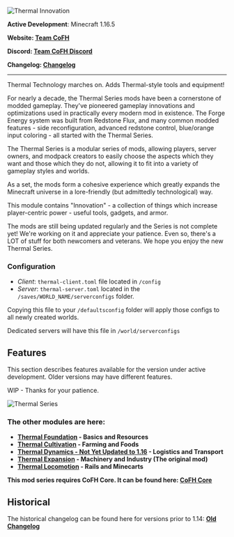 ![Thermal Innovation](https://raw.githubusercontent.com/CoFH/Version/master/thermal/media/thermal_innovation.png "Thermal Innovation")

__Active Development__: Minecraft 1.16.5

__Website: [Team CoFH](https://teamcofh.com)__

__Discord: [Team CoFH Discord](https://discordapp.com/invite/uRKrnbH)__

__Changelog: [Changelog](https://raw.githubusercontent.com/CoFH/Version/main/thermal/changelog.md)__

---

Thermal Technology marches on. Adds Thermal-style tools and equipment!

For nearly a decade, the Thermal Series mods have been a cornerstone of modded gameplay. They've pioneered gameplay innovations and optimizations used in practically every modern mod in existence. The Forge Energy system was built from Redstone Flux, and many common modded features - side reconfiguration, advanced redstone control, blue/orange input coloring - all started with the Thermal Series.

The Thermal Series is a modular series of mods, allowing players, server owners, and modpack creators to easily choose the aspects which they want and those which they do not, allowing it to fit into a variety of gameplay styles and worlds.

As a set, the mods form a cohesive experience which greatly expands the Minecraft universe in a lore-friendly (but admittedly technological) way.

This module contains "Innovation" - a collection of things which increase player-centric power - useful tools, gadgets, and armor.

The mods are still being updated regularly and the Series is not complete yet! We're working on it and appreciate your patience. Even so, there's a LOT of stuff for both newcomers and veterans. We hope you enjoy the new Thermal Series.

### __Configuration__

- _Client_: `thermal-client.toml` file located in `/config`
- _Server_: `thermal-server.toml` located in the `/saves/WORLD_NAME/serverconfigs` folder.

Copying this file to your `/defaultsconfig` folder will apply those configs to all newly created worlds.

Dedicated servers will have this file in `/world/serverconfigs`

## __Features__

This section describes features available for the version under active development. Older versions may have different features.

WIP - Thanks for your patience.

![Thermal Series](https://raw.githubusercontent.com/CoFH/Version/master/thermal/media/thermal_series.png "Thermal Series") 

### __The other modules are here:__

- __[Thermal Foundation](https://www.curseforge.com/minecraft/mc-mods/thermal-foundation) - Basics and Resources__
- __[Thermal Cultivation](https://www.curseforge.com/minecraft/mc-mods/thermal-cultivation) - Farming and Foods__
- __[Thermal Dynamics - Not Yet Updated to 1.16](https://www.curseforge.com/minecraft/mc-mods/thermal-dynamics) - Logistics and Transport__
- __[Thermal Expansion](https://www.curseforge.com/minecraft/mc-mods/thermal-dynamics) - Machinery and Industry (The original mod)__
- __[Thermal Locomotion](https://www.curseforge.com/minecraft/mc-mods/thermal-locomotion) - Rails and Minecarts__

__This mod series requires CoFH Core. It can be found here: [CoFH Core](https://www.curseforge.com/minecraft/mc-mods/cofh-core)__

## __Historical__

The historical changelog can be found here for versions prior to 1.14: __[Old Changelog](https://github.com/CoFH/Version/blob/master/thermalinnovation_changelog.txt)__